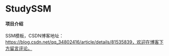 # StudySSM

#### 项目介绍
SSM模板，CSDN博客地址：https://blog.csdn.net/qq_34802416/article/details/81535839，欢迎在博客下方留言评论。